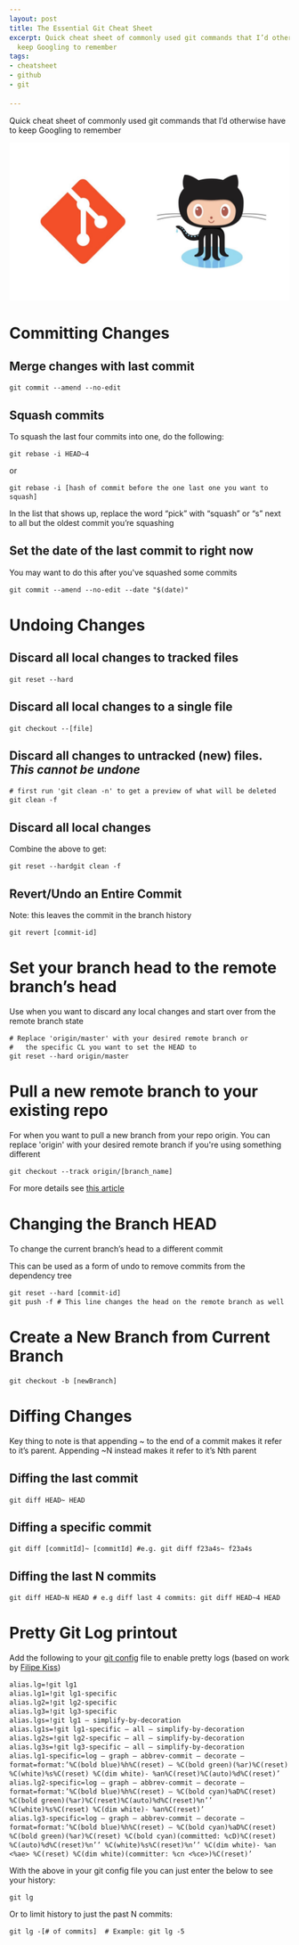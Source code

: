 ```yaml
---
layout: post
title: The Essential Git Cheat Sheet
excerpt: Quick cheat sheet of commonly used git commands that I’d otherwise have to
  keep Googling to remember
tags:
- cheatsheet
- github
- git

---
```

Quick cheat sheet of commonly used git commands that I’d otherwise have to keep Googling to remember

![](/media/2019-11-27-github.jpeg)

# Committing Changes

## Merge changes with last commit

    git commit --amend --no-edit

## Squash commits

To squash the last four commits into one, do the following:

    git rebase -i HEAD~4

or

    git rebase -i [hash of commit before the one last one you want to squash]

In the list that shows up, replace the word “pick” with “squash” or “s” next to all but the oldest commit you’re squashing

## Set the date of the last commit to right now

You may want to do this after you've squashed some commits

    git commit --amend --no-edit --date "$(date)"

# Undoing Changes

## Discard all local changes to tracked files

    git reset --hard

## Discard all local changes to a single file

    git checkout --[file]

## Discard all changes to untracked (new) files. _This cannot be undone_

    # first run 'git clean -n' to get a preview of what will be deleted
    git clean -f

## Discard all local changes

Combine the above to get:

    git reset --hardgit clean -f 

## Revert/Undo an Entire Commit

Note: this leaves the commit in the branch history

    git revert [commit-id]

# Set your branch head to the remote branch’s head

Use when you want to discard any local changes and start over from the remote branch state

    # Replace 'origin/master' with your desired remote branch or 
    #   the specific CL you want to set the HEAD to
    git reset --hard origin/master 

# Pull a new remote branch to your existing repo

For when you want to pull a new branch from your repo origin.  You can replace 'origin' with your desired remote branch if you're using something different

    git checkout --track origin/[branch_name]

For more details see [this article](https://stackabuse.com/git-fetch-a-remote-branch/)

# Changing the Branch HEAD

To change the current branch’s head to a different commit

This can be used as a form of undo to remove commits from the dependency tree

    git reset --hard [commit-id]
    git push -f # This line changes the head on the remote branch as well

# Create a New Branch from Current Branch

    git checkout -b [newBranch]

# Diffing Changes

Key thing to note is that appending \~ to the end of a commit makes it refer to it’s parent. Appending \~N instead makes it refer to it’s Nth parent

## Diffing the last commit

    git diff HEAD~ HEAD

## Diffing a specific commit

    git diff [commitId]~ [commitId] #e.g. git diff f23a4s~ f23a4s

## Diffing the last N commits

    git diff HEAD~N HEAD # e.g diff last 4 commits: git diff HEAD~4 HEAD

# Pretty Git Log printout

Add the following to your [git config](https://www.theserverside.com/blog/Coffee-Talk-Java-News-Stories-and-Opinions/Where-system-global-and-local-Windows-Git-config-files-are-saved) file to enable pretty logs (based on work by [Filipe Kiss](https://coderwall.com/p/euwpig/a-better-git-log))

    alias.lg=!git lg1
    alias.lg1=!git lg1-specific
    alias.lg2=!git lg2-specific
    alias.lg3=!git lg3-specific
    alias.lgs=!git lg1 — simplify-by-decoration
    alias.lg1s=!git lg1-specific — all — simplify-by-decoration
    alias.lg2s=!git lg2-specific — all — simplify-by-decoration
    alias.lg3s=!git lg3-specific — all — simplify-by-decoration
    alias.lg1-specific=log — graph — abbrev-commit — decorate — format=format:’%C(bold blue)%h%C(reset) — %C(bold green)(%ar)%C(reset) %C(white)%s%C(reset) %C(dim white)- %an%C(reset)%C(auto)%d%C(reset)’
    alias.lg2-specific=log — graph — abbrev-commit — decorate — format=format:’%C(bold blue)%h%C(reset) — %C(bold cyan)%aD%C(reset) %C(bold green)(%ar)%C(reset)%C(auto)%d%C(reset)%n’’ %C(white)%s%C(reset) %C(dim white)- %an%C(reset)’
    alias.lg3-specific=log — graph — abbrev-commit — decorate — format=format:’%C(bold blue)%h%C(reset) — %C(bold cyan)%aD%C(reset) %C(bold green)(%ar)%C(reset) %C(bold cyan)(committed: %cD)%C(reset) %C(auto)%d%C(reset)%n’’ %C(white)%s%C(reset)%n’’ %C(dim white)- %an <%ae> %C(reset) %C(dim white)(committer: %cn <%ce>)%C(reset)’

With the above in your git config file you can just enter the below to see your history:

    git lg

Or to limit history to just the past N commits:

    git lg -[# of commits]  # Example: git lg -5